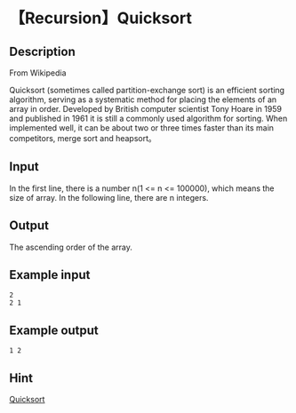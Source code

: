 # 【Recursion】Quicksort

## Description
From Wikipedia

Quicksort (sometimes called partition-exchange sort) is an efficient sorting algorithm, serving as a systematic method for placing the elements of an array in order. Developed by British computer scientist Tony Hoare in 1959 and published in 1961 it is still a commonly used algorithm for sorting. When implemented well, it can be about two or three times faster than its main competitors, merge sort and heapsort。

## Input
In the first line, there is a number n(1 <= n <= 100000), which means the size of array.
In the following line, there are n integers.

## Output
The ascending order of the array.

## Example input
```
2
2 1
```

## Example output
```
1 2
```

## Hint
[Quicksort](https://en.wikipedia.org/wiki/Quicksort)